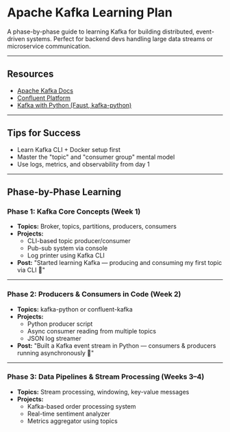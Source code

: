 # Apache Kafka Learning Plan

A phase-by-phase guide to learning Kafka for building distributed, event-driven systems. Perfect for backend devs handling large data streams or microservice communication.

---

## Resources

- [Apache Kafka Docs](https://kafka.apache.org/documentation/)
- [Confluent Platform](https://docs.confluent.io/platform/current/)
- [Kafka with Python (Faust, kafka-python)](https://github.com/dpkp/kafka-python)

---

## Tips for Success

- Learn Kafka CLI + Docker setup first
- Master the "topic" and "consumer group" mental model
- Use logs, metrics, and observability from day 1

---

## Phase-by-Phase Learning

### Phase 1: Kafka Core Concepts (Week 1)
- **Topics:** Broker, topics, partitions, producers, consumers
- **Projects:**
  - CLI-based topic producer/consumer
  - Pub-sub system via console
  - Log printer using Kafka CLI
- **Post:** "Started learning Kafka — producing and consuming my first topic via CLI 🚀"

---

### Phase 2: Producers & Consumers in Code (Week 2)
- **Topics:** kafka-python or confluent-kafka
- **Projects:**
  - Python producer script
  - Async consumer reading from multiple topics
  - JSON log streamer
- **Post:** "Built a Kafka event stream in Python — consumers & producers running asynchronously 🔄"

---

### Phase 3: Data Pipelines & Stream Processing (Weeks 3–4)
- **Topics:** Stream processing, windowing, key-value messages
- **Projects:**
  - Kafka-based order processing system
  - Real-time sentiment analyzer
  - Metrics aggregator using topics
